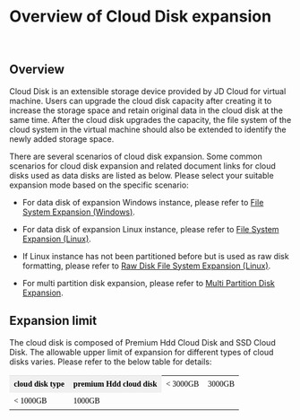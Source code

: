 # Overview of Cloud Disk expansion

<br>

## Overview

Cloud Disk is an extensible storage device provided by JD Cloud for virtual machine. Users can upgrade the cloud disk capacity after creating it to increase the storage space and retain original data in the cloud disk at the same time. After the cloud disk upgrades the capacity, the file system of the cloud system in the virtual machine should also be extended to identify the newly added storage space.

There are several scenarios of cloud disk expansion. Some common scenarios for cloud disk expansion and related document links for cloud disks used as data disks are listed as below. Please select your suitable expansion mode based on the specific scenario:



- For data disk of expansion Windows instance, please refer to [File System Expansion (Windows)](https://www.jdcloud.com/help/detail/1634/isCatalog/1).



- For data disk of expansion Linux instance, please refer to [File System Expansion (Linux)](https://www.jdcloud.com/help/detail/509/isCatalog/1).



- If Linux instance has not been partitioned before but is used as raw disk formatting, please refer to [Raw Disk File System Expansion (Linux)](https://www.jdcloud.com/help/detail/1494/isCatalog/1).



- For multi partition disk expansion, please refer to [Multi Partition Disk Expansion](https://www.jdcloud.com/help/detail/1635/isCatalog/1).


## Expansion limit

The cloud disk is composed of Premium Hdd Cloud Disk and SSD Cloud Disk. The allowable upper limit of expansion for different types of cloud disks varies. Please refer to the below table for details:

<table class="confluenceTable"><tbody><tr class="firstRow"><th style="text-align: left; color: rgb(0, 0, 0); padding-top: 7px; padding-bottom: 7px; vertical-align: top; border-top-color: rgb(221, 221, 221); white-space: pre-wrap; background-color: rgb(240, 240, 240);" class="confluenceTh"><span style="color: rgb(0, 0, 0); font-family: Microsoft YaHei, &quot;Microsoft YaHei&quot;; font-size: 14px;">cloud disk type</span></th><th style="text-align: left; color: rgb(0, 0, 0); padding-top: 7px; padding-bottom: 7px; vertical-align: top; border-top-color: rgb(221, 221, 221); white-space: pre-wrap; background-color: rgb(240, 240, 240);" class="confluenceTh"><span style="color: rgb(0, 0, 0); font-family: Microsoft YaHei, &quot;Microsoft YaHei&quot;; font-size: 14px;”>capacity before expansion</span></th><th style="text-align: left; color: rgb(0, 0, 0); padding-top: 7px; padding-bottom: 7px; vertical-align: top; border-top-color: rgb(221, 221, 221); white-space: pre-wrap; background-color: rgb(240, 240, 240);" class="confluenceTh"><span style="color: rgb(0, 0, 0); font-family: Microsoft YaHei, &quot;Microsoft YaHei&quot;; font-size: 14px;”>capacity upper limit after expansion</span></th></tr><tr><td style="padding-top: 7px; padding-bottom: 7px; vertical-align: top; white-space: pre-wrap;" class="confluenceTd"><span style="color: rgb(0, 0, 0); font-family: Microsoft YaHei, &quot;Microsoft YaHei&quot;; font-size: 14px;">premium Hdd cloud disk</span></td><td style="padding-top: 7px; padding-bottom: 7px; vertical-align: top; white-space: pre-wrap;" class="confluenceTd"><span style="color: rgb(0, 0, 0); font-family: Microsoft YaHei, &quot;Microsoft YaHei&quot;; font-size: 14px;">&lt; 3000GB</span></td><td style="padding-top: 7px; padding-bottom: 7px; vertical-align: top; white-space: pre-wrap;" class="confluenceTd"><span style="color: rgb(0, 0, 0); font-family: Microsoft YaHei, &quot;Microsoft YaHei&quot;; font-size: 14px;">3000GB</span></td></tr><tr><td style="padding-top: 7px; padding-bottom: 7px; vertical-align: top; white-space: pre-wrap;" class="confluenceTd"><span style="color: rgb(0, 0, 0); font-family: Microsoft YaHei, &quot;Microsoft YaHei&quot;; font-size: 14px;”>SSD cloud disk</span></td><td style="padding-top: 7px; padding-bottom: 7px; vertical-align: top; white-space: pre-wrap;" class="confluenceTd"><span style="color: rgb(0, 0, 0); font-family: Microsoft YaHei, &quot;Microsoft YaHei&quot;; font-size: 14px;">&lt; 1000GB</span></td><td style="padding-top: 7px; padding-bottom: 7px; vertical-align: top; white-space: pre-wrap;" class="confluenceTd"><span style="color: rgb(0, 0, 0); font-family: Microsoft YaHei, &quot;Microsoft YaHei&quot;; font-size: 14px;">1000GB</span></td></tr></tbody></table>



	

	




	
	


